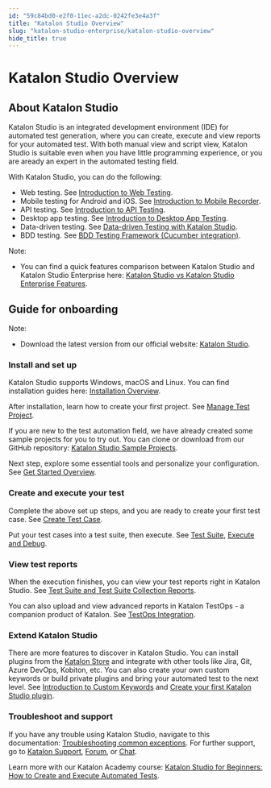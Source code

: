 ```yaml
---
id: "59c84bd0-e2f0-11ec-a2dc-0242fe3e4a3f"
title: "Katalon Studio Overview"
slug: "katalon-studio-enterprise/katalon-studio-overview"
hide_title: true
---
```

    

# <a id="id_katalon-studio-overview" class="anchor_top_offset"/><a id="ariaid-title1" class="anchor_top_offset"/>Katalon Studio Overview

    
    
  

## <a id="id_1" class="anchor_top_offset"/>About Katalon Studio

<p xmlns="http://www.w3.org/1999/xhtml" className="p">Katalon Studio is an integrated development environment (IDE) for automated test generation, where you can create, execute and view reports for your automated test. With both manual view and script view, Katalon Studio is suitable even when you have little programming experience, or you are aready an expert in the automated testing field.</p> 
<p xmlns="http://www.w3.org/1999/xhtml" className="p">With Katalon Studio, you can do the following:</p> 
<ul xmlns="http://www.w3.org/1999/xhtml" className="ul"><li className="li">Web testing. See <a className="xref" href="/docs/katalon-studio-enterprise/test-design/web-test-design/introduction-to-web-testing">Introduction to Web Testing</a>.</li><li className="li">Mobile testing for Android and iOS. See <a className="xref" href="/docs/katalon-studio-enterprise/test-design/mobile-test-design/mobile-record-and-spy-utilities/an-introduction-to-katalon-mobile-recorder">Introduction to Mobile Recorder</a>.</li><li className="li">API testing. See <a className="xref" href="/docs/katalon-studio-enterprise/test-design/web-services-test-design/introduction-to-api-testing">Introduction to API Testing</a>.</li><li className="li">Desktop app testing. See <a className="xref" href="/docs/katalon-studio-enterprise/test-design/windows-desktop-apps-test-design/introduction-to-desktop-app-testing">Introduction to Desktop App Testing</a>.</li><li className="li">Data-driven testing. See <a className="xref" href="/docs/katalon-studio-enterprise/test-execution/data-driven-testing/data-driven-testing-with-katalon-studio">Data-driven Testing with Katalon Studio</a>.</li><li className="li">BDD testing. See <a className="xref" href="/docs/katalon-studio-enterprise/test-design/bdd-testing-framework-cucumber-integration/bdd-testing-framework-cucumber-integration">BDD Testing Framework (Cucumber integration)</a>.</li></ul> 
<div xmlns="http://www.w3.org/1999/xhtml" className="note note note_note"><span className="note__title">Note:</span> 
  <ul className="ul"><li className="li">You can find a quick features comparison between Katalon Studio and Katalon Studio Enterprise here: <a className="xref" href="/docs/products-and-licenses/katalon-studio-enterprise-and-runtime-engine-licenses/katalon-studio-vs-katalon-studio-enterprise-features">Katalon Studio vs Katalon Studio Enterprise Features</a>.</li></ul>
</div>

## <a id="id_2" class="anchor_top_offset"/>Guide for onboarding

<div xmlns="http://www.w3.org/1999/xhtml" className="note note note_note"><span className="note__title">Note:</span> 
  <ul className="ul"><li className="li">Download the latest version from our official website: <a className="xref j-external-link" href="https://www.katalon.com/download/" target="_blank">Katalon Studio</a>.</li></ul>
</div>
      

### <a id="id_3" class="anchor_top_offset"/>Install and set up

      
        
<p xmlns="http://www.w3.org/1999/xhtml" className="p">Katalon Studio supports Windows, macOS and Linux. You can find   installation guides here: <a className="xref" href="/docs/katalon-studio-enterprise/set-up-katalon-studio/installation/installation-overview">Installation     Overview</a>.</p> 
        
<p xmlns="http://www.w3.org/1999/xhtml" className="p">After installation, learn how to create your first project. See   <a className="xref" href="/docs/katalon-studio-enterprise/create-tests-and-projects/manage-projects/manage-test-project">Manage     Test Project</a>.</p> 
        
<p xmlns="http://www.w3.org/1999/xhtml" className="p">If you are new to the test automation field, we have already   created some sample projects for you to try out. You can clone or   download from our GitHub repository: <a className="xref j-external-link" href="https://github.com/katalon-studio-samples" target="_blank">Katalon Studio     Sample Projects</a>.</p> 
        
<p xmlns="http://www.w3.org/1999/xhtml" className="p">Next step, explore some essential tools and personalize your   configuration. See <a className="xref" href="/docs/katalon-studio-enterprise/get-started/get-started-overview">Get     Started Overview</a>.</p> 
      
    
      

### <a id="id_4" class="anchor_top_offset"/>Create and execute your test

      
        
<p xmlns="http://www.w3.org/1999/xhtml" className="p">Complete the above set up steps, and you are ready to create   your first test case. See <a className="xref" href="/docs/katalon-studio-enterprise/create-tests-and-projects/manage-projects/create-test-case/create-test-case-overview">Create     Test Case</a>.</p> 
        
<p xmlns="http://www.w3.org/1999/xhtml" className="p">Put your test cases into a test suite, then execute. See <a className="xref" href="/docs/katalon-studio-enterprise/test-execution/test-suite/test-suite">Test     Suite</a>, <a className="xref" href="/docs/katalon-studio-enterprise/test-execution/execute-and-debug-a-test-case">Execute     and Debug</a>.</p> 
      
    
      

### <a id="id_5" class="anchor_top_offset"/>View test reports

      
        
<p xmlns="http://www.w3.org/1999/xhtml" className="p">When the execution finishes, you can view your test reports   right in Katalon Studio. See <a className="xref" href="/docs/katalon-studio-enterprise/test-results-analysis/test-suite-and-test-suite-collection-reports">Test     Suite and Test Suite Collection Reports</a>.</p> 
        
<p xmlns="http://www.w3.org/1999/xhtml" className="p">You can also upload and view advanced reports in Katalon TestOps   - a companion product of Katalon. See <a className="xref" href="/docs/katalon-studio-enterprise/integration/testops-integration/integrate-katalon-testops-with-katalon-studio">TestOps     Integration</a>.</p> 
      
    
      

### <a id="id_6" class="anchor_top_offset"/>Extend Katalon Studio

      
        
<p xmlns="http://www.w3.org/1999/xhtml" className="p">There are more features to discover in Katalon Studio. You can   install plugins from the <a className="xref j-external-link" href="https://store.katalon.com/" target="_blank">Katalon Store</a> and integrate   with other tools like Jira, Git, Azure DevOps, Kobiton, etc. You   can also create your own custom keywords or build private plugins   and bring your automated test to the next level. See <a className="xref" href="/docs/katalon-studio-enterprise/extend-katalon-studio/custom-keywords/introduction-to-custom-keywords">Introduction     to Custom Keywords</a> and <a className="xref" href="/docs/katalon-studio-enterprise/extend-katalon-studio/katalon-studio-plugins/create-your-first-katalon-studio-plugin">Create     your first Katalon Studio plugin</a>.</p> 
      
    

### <a id="id_7" class="anchor_top_offset"/>Troubleshoot and support

<p xmlns="http://www.w3.org/1999/xhtml" className="p">If you have any trouble using Katalon Studio, navigate to this   documentation: <a className="xref" href="/docs/katalon-studio-enterprise/error-management/troubleshooting/troubleshoot-common-exceptions">Troubleshooting     common exceptions</a>. For further support, go to <a className="xref j-external-link" href="https://support.katalon.com/hc/en-us" target="_blank">Katalon Support</a>, <a className="xref j-external-link" href="https://forum.katalon.com/" target="_blank">Forum</a>, or <a className="xref j-external-link" href="https://gitter.im/katalon-studio/Lobby" target="_blank">Chat</a>.</p> 
          
<p xmlns="http://www.w3.org/1999/xhtml" className="p">Learn more with our Katalon Academy course: <a className="xref j-external-link" href="https://academy.katalon.com/courses/create-execute-automated-tests/?utm_source=kat_docs&utm_medium=ks_overview" target="_blank">Katalon     Studio for Beginners: How to Create and Execute Automated     Tests</a>.</p> 
        
